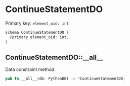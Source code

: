 # ContinueStatementDO

Primary key: `element_oid: int`

```rust
schema ContinueStatementDO {
  @primary element_oid: int,
}
```
## ContinueStatementDO::\_\_all\_\_

Data constraint method.

```rust
pub fn __all__(db: PythonDB) -> *ContinueStatementDO;
```

